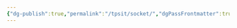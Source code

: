```yaml
---
{"dg-publish":true,"permalink":"/tpsit/socket/","dgPassFrontmatter":true,"noteIcon":"","created":"2024-12-31T14:06:29.334+01:00","updated":"2024-12-31T14:22:19.631+01:00"}
---
```


